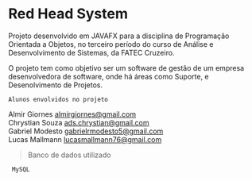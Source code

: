 # Red Head System

Projeto desenvolvido em JAVAFX para a disciplina de Programação Orientada a Objetos, no terceiro período do curso de Análise e Desenvolvimento de Sistemas, da FATEC Cruzeiro.

O projeto tem como objetivo ser um software de gestão de um empresa desenvolvedora de software, onde há áreas como Suporte, e Desenolvimento de Projetos.

```
Alunos envolvidos no projeto
```

Almir Giornes <almirgiornes@gmail.com> <br>
Chrystian Souza <ads.chrystian@gmail.com> <br>
Gabriel Modesto <gabrielrmodesto5@gmail.com> <br>
Lucas Mallmann <lucasmallmann76@gmail.com>

> Banco de dados utilizado

```
 MySQL
```
